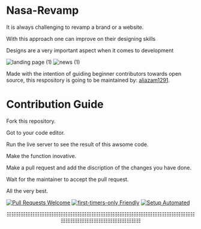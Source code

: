 # Nasa-Revamp
It is always challenging to revamp a brand or a website.

With this approach one can improve on their designing skills

Designs are a very important aspect when it comes to development

![landing page (1)](https://user-images.githubusercontent.com/71867983/196506880-1689be08-d39f-4154-b045-76521f9897cd.png)
![news (1)](https://user-images.githubusercontent.com/71867983/196506916-145b972d-830d-4d38-9e47-ae03df697072.png)


Made with the intention of guiding beginner contributors towards open source, this respository is going to be maintained by: [aliazam1291](https://github.com/aliazam1291).


# Contribution Guide

Fork this repository.

Got to your code editor.

Run the live server to see the result of this awsome code.

Make the function inovative.

Make a pull request and add the discription of the changes you have done.

Wait for the maintainer to accept the pull request.

All the very best.

[![Pull Requests Welcome](https://img.shields.io/badge/PRs-welcome-brightgreen.svg?style=flat)](http://makeapullrequest.com)
[![first-timers-only Friendly](https://img.shields.io/badge/first--timers--only-friendly-blue.svg)](http://www.firsttimersonly.com/)
[![Setup Automated](https://img.shields.io/badge/setup-automated-blue?logo=gitpod)](https://gitpod.io/from-referrer/)

<p align="center">☷☷☷☷☷☷☷☷☷☷☷☷☷☷☷☷☷☷☷☷☷☷☷☷☷☷☷☷☷☷☷☷☷☷☷☷☷☷☷☷☷☷☷☷☷☷☷☷☷☷☷☷☷☷☷☷☷</p>




